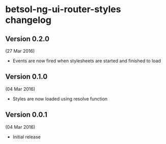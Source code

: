 # betsol-ng-ui-router-styles changelog

## Version 0.2.0
(27 Mar 2016)

- Events are now fired when stylesheets are started and finished to load


## Version 0.1.0
(04 Mar 2016)

- Styles are now loaded using resolve function


## Version 0.0.1
(04 Mar 2016)

- Initial release
